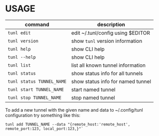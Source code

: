 USAGE
=====

| command | description |
|---------|-------------|
| `tunl edit`    | edit ~/.tunl/config using $EDITOR |
| `tunl version` | show `tunl` version information |
| `tunl help`    | show CLI help |
| `tunl --help`    | show CLI help |
| `tunl list` | list all known tunnel information |
| `tunl status` | show status info for all tunnels |
| `tunl status TUNNEL_NAME` | show status info for named tunnel |
| `tunl start TUNNEL_NAME` | start named tunnel |
| `tunl stop TUNNEL_NAME` | stop named tunnel |

To add a new tunnel with the given name and data to ~/.config/tunl configuration try something like this:

```shell
tunl add TUNNEL_NAME --data "{remote_host:'remote_host', remote_port:123, local_port:123,}"`
```
